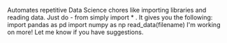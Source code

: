 Automates repetitive Data Science chores like importing libraries and reading data. Just do - from simply import * . It gives you the following:
import pandas as pd
import numpy as np
read_data(filename)
I'm working on more! Let me know if you have suggestions.
